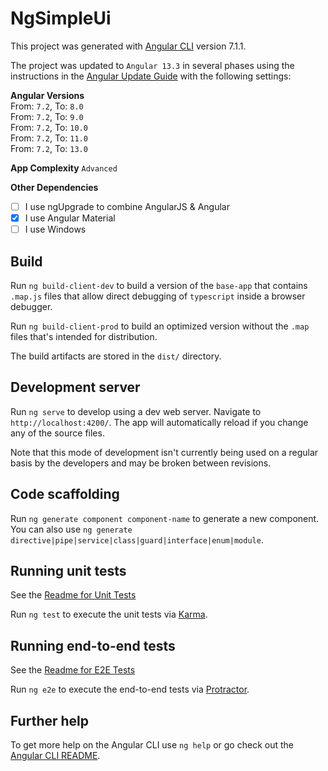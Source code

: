 # NgSimpleUi

This project was generated with [Angular CLI](https://github.com/angular/angular-cli) version 7.1.1.

The project was updated to `Angular 13.3` in several phases using the instructions in the [Angular Update Guide](https://update.angular.io/?l=3&v=7.2-13.0)
with the following settings:

**Angular Versions**  
From: `7.2`, To: `8.0`  
From: `7.2`, To: `9.0`  
From: `7.2`, To: `10.0`  
From: `7.2`, To: `11.0`  
From: `7.2`, To: `13.0`

**App Complexity** `Advanced`

**Other Dependencies**
- [ ] I use ngUpgrade to combine AngularJS & Angular
- [x] I use Angular Material
- [ ] I use Windows

## Build

Run `ng build-client-dev` to build a version of the `base-app` that contains
 `.map.js` files that allow direct debugging of `typescript` inside a
browser debugger.

Run `ng build-client-prod` to build an optimized version without the `.map` files
that's intended for distribution.

The build artifacts are stored in the `dist/` directory.


## Development server

Run `ng serve` to develop using a dev web server.
Navigate to `http://localhost:4200/`.
The app will automatically reload if you
change any of the source files.

Note that this mode of development isn't currently being used on a regular basis by the developers
and may be broken between revisions.

## Code scaffolding

Run `ng generate component component-name` to generate a new component. You can also use `ng generate directive|pipe|service|class|guard|interface|enum|module`.

## Running unit tests

See the [Readme for Unit Tests](./src/test/00.readme.unit-tests.md)

Run `ng test` to execute the unit tests via [Karma](https://karma-runner.github.io).

## Running end-to-end tests

See the [Readme for E2E Tests](./src/test/00.readme.e2e-tests.md)

Run `ng e2e` to execute the end-to-end tests via [Protractor](http://www.protractortest.org/).

## Further help

To get more help on the Angular CLI use `ng help` or go check out the [Angular CLI README](https://github.com/angular/angular-cli/blob/master/README.md).
